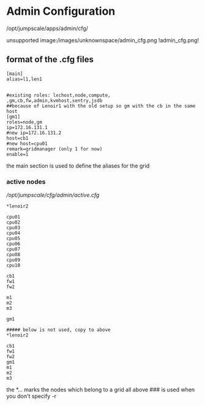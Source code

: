 Admin Configuration
===================

/opt/jumpscale/apps/admin/cfg/

unsupported image:/images/unknownspace/admin\_cfg.png !admin\_cfg.png!

format of the .cfg files
------------------------

~~~~ {.sourceCode .python}
[main]
alias=l1,len1


#existing roles: lxchost,node,compute,  ,gm,cb,fw,admin,kvmhost,sentry,jsdb
##because of Lenoir1 with the old setup so gm with the cb in the same host
[gm1]
roles=node,gm
ip=172.16.131.1
#new ip=172.16.131.2
host=cb1
#new host=cpu01
remark=gridmanager (only 1 for now)
enable=1
~~~~

the main section is used to define the aliases for the grid

### active nodes

*/opt/jumpscale/cfg/admin/active.cfg*

~~~~ {.sourceCode .python}
*lenoir2

cpu01
cpu02
cpu03
cpu04
cpu05
cpu06
cpu07
cpu08
cpu09
cpu10

cb1
fw1
fw2

m1
m2
m3

gm1

##### below is not used, copy to above
*lenoir2

cb1
fw1
fw2
gm1
m1
m2
m3
~~~~

the \*... marks the nodes which belong to a grid all above \#\#\# is
used when you don't specify -r
